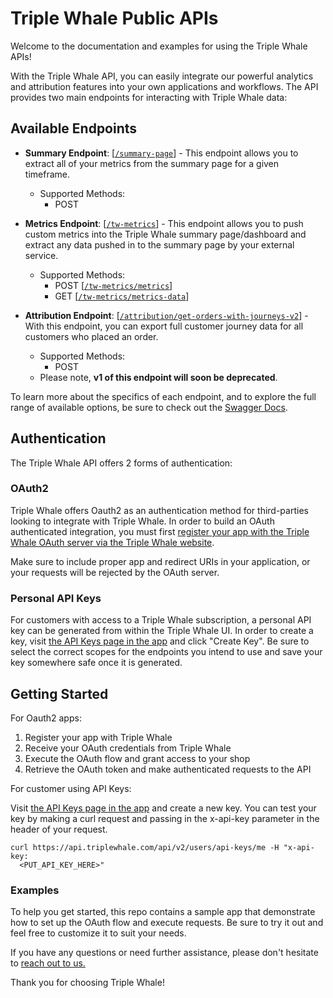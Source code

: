 # Triple Whale Public APIs

Welcome to the documentation and examples for using the Triple Whale APIs! 

With the Triple Whale API, you can easily integrate our powerful analytics and attribution features into your own applications and workflows. The API provides two main endpoints for interacting with Triple Whale data:

## Available Endpoints

- **Summary Endpoint**: [[`/summary-page`](https://developers.triplewhale.com/swagger/index.html#/summary-page/summary-page-get-data-post)] - This endpoint allows you to extract all of your metrics from the summary page for a given timeframe.
  - Supported Methods:
    - POST

- **Metrics Endpoint**: [[`/tw-metrics`](https://developers.triplewhale.com/swagger/index.html#/summary/summary-add-metrics)] - This endpoint allows you to push custom metrics into the Triple Whale summary page/dashboard and extract any data pushed in to the summary page by your external service.
  - Supported Methods: 
    - POST [[`/tw-metrics/metrics`](https://developers.triplewhale.com/swagger/index.html#/summary/summary-get-metrics)]
    - GET [[`/tw-metrics/metrics-data`](https://developers.triplewhale.com/swagger/index.html#/summary/summary-add-metrics)]

- **Attribution Endpoint**: [[`/attribution/get-orders-with-journeys-v2`](https://developers.triplewhale.com/swagger/index.html#/attribution/attribution-get-orders-with-journeys-v2-post)] - With this endpoint, you can export full customer journey data for all customers who placed an order.
  - Supported Methods: 
    - POST
  - Please note, **v1 of this endpoint will soon be deprecated**.

To learn more about the specifics of each endpoint, and to explore the full range of available options, be sure to check out the [Swagger Docs](https://developers.triplewhale.com/swagger/index.html).

## Authentication

The Triple Whale API offers 2 forms of authentication:

### OAuth2
Triple Whale offers Oauth2 as an authentication method for third-parties looking to integrate with Triple Whale. In order to build an OAuth authenticated integration, you must first [register your app with the Triple Whale OAuth server via the Triple Whale website](https://developers.triplewhale.com/register-new-app). 

Make sure to include proper app and redirect URIs in your application, or your requests will be rejected by the OAuth server.

### Personal API Keys
For customers with access to a Triple Whale subscription, a personal API key can be generated from within the Triple Whale UI. In order to create a key, visit [the API Keys page in the app](https://app.triplewhale.com/api-keys) and click "Create Key". Be sure to select the correct scopes for the endpoints you intend to use and save your key somewhere safe once it is generated.

## Getting Started

For Oauth2 apps:

1. Register your app with Triple Whale
2. Receive your OAuth credentials from Triple Whale
3. Execute the OAuth flow and grant access to your shop
4. Retrieve the OAuth token and make authenticated requests to the API  

For customer using API Keys:

Visit [the API Keys page in the app](https://app.triplewhale.com/api-keys) and create a new key. You can test your key by making a curl request and passing in the x-api-key parameter in the header of your request.

```
curl https://api.triplewhale.com/api/v2/users/api-keys/me -H "x-api-key:
  <PUT_API_KEY_HERE>"
```

### Examples  

To help you get started, this repo contains a sample app that demonstrate how to set up the OAuth flow and execute requests. Be sure to try it out and feel free to customize it to suit your needs.

If you have any questions or need further assistance, please don't hesitate to [reach out to us.](mailto:kellet@triplewhale.com)

Thank you for choosing Triple Whale!
